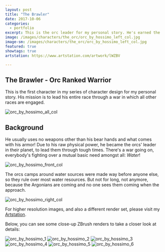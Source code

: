 ```yaml
---
layout: post
title: "The Brawler"
date: 2017-10-06
categories:
  - portfolio
excerpt: This is the orc leader for my personal story. He's earned the name for a reason!
image: /images/characters/the_orc/orc_by_hossimo_left_col.jpg
image-sm: /images/characters/the_orc/orc_by_hossimo_left_col.jpg
featured: true
showtags: true
artstation: https://www.artstation.com/artwork/lWZBV

---
```



## The Brawler - Orc Ranked Warrior

This is the first character in my series of character design for my personal story. His mission is to lead his entire race through a war in which all other races are engaged.
  

<img src="/images/characters/the_orc/orc_by_hossimo_all_col.jpg" alt="orc_by_hossimo_all_col" style="max-width:100%;height:auto">
  

## Background
  

He usually uses no weapons other than his bear hands and what comes with his armor! Due to his raw physical power, he became the orcs' leader in their planet, to lead them through tough times.
There's a war going on, everybody's fighting over a mutual basic need amongst all: *Water*!

<img src="/images/characters/the_orc/orc_by_hossimo_front_col.jpg" alt="orc_by_hossimo_front_col" style="max-width:100%;height:auto">

The orcs camps around water sources were made way before anyone else, so they rule over most water resources. But not for long, not anymore, because the Argonians are coming and no one sees them coming when the approach.

<img src="/images/characters/the_orc/orc_by_hossimo_right_col.jpg" alt="orc_by_hossimo_right_col" style="max-width:100%;height:auto">

For higher resolution images, and also a different render set, please visit my [Artstation](https://www.artstation.com/artwork/lWZBV).

  Below, you can see some close-up ZBrush renders to take a closer look at details:

<img src="/images/characters/the_orc/orc_by_hossimo_1.jpg" alt="orc_by_hossimo_1" style="max-width:100%;height:auto">
<img src="/images/characters/the_orc/orc_by_hossimo_2.jpg" alt="orc_by_hossimo_2" style="max-width:100%;height:auto">
<img src="/images/characters/the_orc/orc_by_hossimo_3.jpg" alt="orc_by_hossimo_3" style="max-width:100%;height:auto">
<img src="/images/characters/the_orc/orc_by_hossimo_4.jpg" alt="orc_by_hossimo_4" style="max-width:100%;height:auto">
<img src="/images/characters/the_orc/orc_by_hossimo_5.jpg" alt="orc_by_hossimo_5" style="max-width:100%;height:auto">
<img src="/images/characters/the_orc/orc_by_hossimo_6.jpg" alt="orc_by_hossimo_6" style="max-width:100%;height:auto">